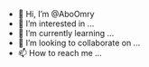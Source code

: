 - 👋 Hi, I’m @AboOmry
- 👀 I’m interested in ...
- 🌱 I’m currently learning ...
- 💞️ I’m looking to collaborate on ...
- 📫 How to reach me ...

<!---
AboOmry/AboOmry is a ✨ special ✨ repository because its `README.md` (this file) appears on your GitHub profile.
You can click the Preview link to take a look at your changes.
--->
